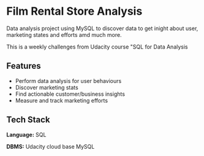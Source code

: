 
# Film Rental Store Analysis

Data analysis project using MySQL to discover data to get inight about user, marketing states and efforts amd much more. 

This is a weekly challenges from Udacity course "SQL for Data Analysis



## Features

- Perform data analysis for user behaviours
- Discover marketing stats
- Find actionable customer/business insights
- Measure and track marketing efforts


## Tech Stack

**Language:** SQL

**DBMS:** Udacity cloud base MySQL

